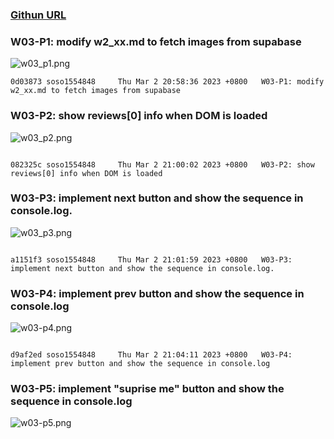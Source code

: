 ### [Githun URL](https://github.com/soso1554848/1112-1N-js-demo-211410831.git)

### W03-P1: modify w2_xx.md to fetch images from supabase

![w03_p1.png](https://mfwasdjpuvjgzkkjlnrx.supabase.co/storage/v1/object/sign/demo-31/w03/w03-p1.png?token=eyJhbGciOiJIUzI1NiIsInR5cCI6IkpXVCJ9.eyJ1cmwiOiJkZW1vLTMxL3cwMy93MDMtcDEucG5nIiwiaWF0IjoxNjc3NzU1NDI3LCJleHAiOjE3MDkyOTE0Mjd9.naZbbadUAnnE4w6a-t69KdB2Qqi2-XAtF5dW89eMtis&t=2023-03-02T11%3A10%3A27.701Z)

```
0d03873 soso1554848     Thu Mar 2 20:58:36 2023 +0800   W03-P1: modify w2_xx.md to fetch images from supabase

```

### W03-P2: show reviews[0] info when DOM is loaded

![w03_p2.png](https://mfwasdjpuvjgzkkjlnrx.supabase.co/storage/v1/object/sign/demo-31/w03/w03_p2.png?token=eyJhbGciOiJIUzI1NiIsInR5cCI6IkpXVCJ9.eyJ1cmwiOiJkZW1vLTMxL3cwMy93MDNfcDIucG5nIiwiaWF0IjoxNjc3NzU3OTcxLCJleHAiOjE3MDkyOTM5NzF9.wvTMlrOCgDfd5kqQSf3_jkEJqPzrP-lFMiB9iZtR1mY&t=2023-03-02T11%3A52%3A52.044Z)

```

082325c soso1554848     Thu Mar 2 21:00:02 2023 +0800   W03-P2: show reviews[0] info when DOM is loaded

```

### W03-P3: implement next button and show the sequence in console.log.

![w03_p3.png](https://mfwasdjpuvjgzkkjlnrx.supabase.co/storage/v1/object/sign/demo-31/w03/w03_p3.png?token=eyJhbGciOiJIUzI1NiIsInR5cCI6IkpXVCJ9.eyJ1cmwiOiJkZW1vLTMxL3cwMy93MDNfcDMucG5nIiwiaWF0IjoxNjc3NzU5MjI5LCJleHAiOjE3MDkyOTUyMjl9.1SwHaM7JqxNpM6XF0XzuHzRmyLsQsB-xWoGmCZNovvo&t=2023-03-02T12%3A13%3A49.280Z)

```

a1151f3 soso1554848     Thu Mar 2 21:01:59 2023 +0800   W03-P3: implement next button and show the sequence in console.log.

```

### W03-P4: implement prev button and show the sequence in console.log

![w03-p4.png](https://mfwasdjpuvjgzkkjlnrx.supabase.co/storage/v1/object/sign/demo-31/w03/w03_p4.png?token=eyJhbGciOiJIUzI1NiIsInR5cCI6IkpXVCJ9.eyJ1cmwiOiJkZW1vLTMxL3cwMy93MDNfcDQucG5nIiwiaWF0IjoxNjc3NzYwNjA5LCJleHAiOjE3MDkyOTY2MDl9.Af_prjxlkHEy4K_ic4DikgtQYGosEQv0w7XGpNbkq54&t=2023-03-02T12%3A36%3A49.530Z)

```

d9af2ed soso1554848     Thu Mar 2 21:04:11 2023 +0800   W03-P4: implement prev button and show the sequence in console.log

```

### W03-P5: implement "suprise me" button and show the sequence in console.log

![w03-p5.png](https://mfwasdjpuvjgzkkjlnrx.supabase.co/storage/v1/object/sign/demo-31/w03/w03_p5.png?token=eyJhbGciOiJIUzI1NiIsInR5cCI6IkpXVCJ9.eyJ1cmwiOiJkZW1vLTMxL3cwMy93MDNfcDUucG5nIiwiaWF0IjoxNjc3NzYxMDAzLCJleHAiOjE3MDkyOTcwMDN9.L3Xw0eqBetqKMzkJ2_qBS-Lv1vsNjyp9bnSpGiiY5xg&t=2023-03-02T12%3A43%3A23.195Z)

